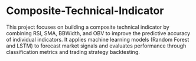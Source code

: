 # Composite-Technical-Indicator
This project focuses on building a composite technical indicator by combining RSI, SMA, BBWidth, and OBV to improve the predictive accuracy of individual indicators. It applies machine learning models (Random Forest and LSTM) to forecast market signals and evaluates performance through classification metrics and trading strategy backtesting.
